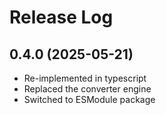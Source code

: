 # Release Log

## 0.4.0 (2025-05-21)

- Re-implemented in typescript
- Replaced the converter engine
- Switched to ESModule package
